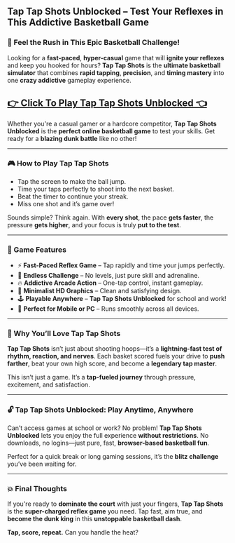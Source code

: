 ## **Tap Tap Shots Unblocked – Test Your Reflexes in This Addictive Basketball Game**

### 🏀 Feel the Rush in This Epic Basketball Challenge!

Looking for a **fast-paced**, **hyper-casual** game that will **ignite your reflexes** and keep you hooked for hours? **Tap Tap Shots** is the **ultimate basketball simulator** that combines **rapid tapping**, **precision**, and **timing mastery** into one **crazy addictive** gameplay experience.

## <a href="https://1kb.link/CJ5V9k">👉 Click To Play Tap Tap Shots Unblocked 👈</a>

Whether you're a casual gamer or a hardcore competitor, **Tap Tap Shots Unblocked** is the **perfect online basketball game** to test your skills. Get ready for a **blazing dunk battle** like no other!

---

### 🎮 How to Play Tap Tap Shots

* Tap the screen to make the ball jump.
* Time your taps perfectly to shoot into the next basket.
* Beat the timer to continue your streak.
* Miss one shot and it’s game over!

Sounds simple? Think again. With **every shot**, the pace **gets faster**, the pressure **gets higher**, and your focus is truly **put to the test**.

---

### 🚀 Game Features

* ⚡ **Fast-Paced Reflex Game** – Tap rapidly and time your jumps perfectly.
* 🧠 **Endless Challenge** – No levels, just pure skill and adrenaline.
* 🔥 **Addictive Arcade Action** – One-tap control, instant gameplay.
* 🎯 **Minimalist HD Graphics** – Clean and satisfying design.
* 🕹️ **Playable Anywhere** – **Tap Tap Shots Unblocked** for school and work!
* 📱 **Perfect for Mobile or PC** – Runs smoothly across all devices.

---

### 🌟 Why You’ll Love Tap Tap Shots

**Tap Tap Shots** isn’t just about shooting hoops—it’s a **lightning-fast test of rhythm, reaction, and nerves**. Each basket scored fuels your drive to **push farther**, beat your own high score, and become a **legendary tap master**.

This isn’t just a game. It’s a **tap-fueled journey** through pressure, excitement, and satisfaction.

---

### 🔓 Tap Tap Shots Unblocked: Play Anytime, Anywhere

Can’t access games at school or work? No problem! **Tap Tap Shots Unblocked** lets you enjoy the full experience **without restrictions**. No downloads, no logins—just pure, fast, **browser-based basketball fun**.

Perfect for a quick break or long gaming sessions, it’s the **blitz challenge** you’ve been waiting for.

---

### 💥 Final Thoughts

If you're ready to **dominate the court** with just your fingers, **Tap Tap Shots** is the **super-charged reflex game** you need. Tap fast, aim true, and **become the dunk king** in this **unstoppable basketball dash**.

**Tap, score, repeat.** Can you handle the heat?

